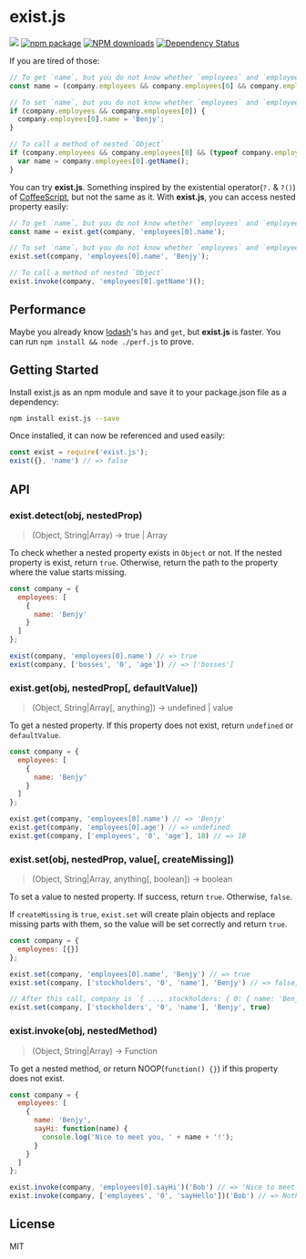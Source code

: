 # exist.js

[![](https://img.shields.io/travis/benjycui/exist.js.svg?style=flat-square)](https://travis-ci.org/benjycui/exist.js)
[![npm package](https://img.shields.io/npm/v/exist.js.svg?style=flat-square)](https://www.npmjs.org/package/exist.js)
[![NPM downloads](http://img.shields.io/npm/dm/exist.js.svg?style=flat-square)](https://npmjs.org/package/exist.js)
[![Dependency Status](https://david-dm.org/benjycui/exist.js.svg?style=flat-square)](https://david-dm.org/benjycui/exist.js)

If you are tired of those:

```js
// To get `name`, but you do not know whether `employees` and `employees[0]` exist or not
const name = (company.employees && company.employees[0] && company.employees[0].name);

// To set `name`, but you do not know whether `employees` and `employees[0]` exist or not
if (company.employees && company.employees[0]) {
  company.employees[0].name = 'Benjy';
}

// To call a method of nested `Object`
if (company.employees && company.employees[0] && (typeof company.employees[0].getName === 'function')) {
  var name = company.employees[0].getName();
}
```

You can try **exist.js**. Something inspired by the existential operator(`?.` & `?()`) of [CoffeeScript](http://coffeescript.org/), but not the same as it. With **exist.js**, you can access nested property easily:

```js
// To get `name`, but you do not know whether `employees` and `employees[0]` exist or not
const name = exist.get(company, 'employees[0].name');

// To set `name`, but you do not know whether `employees` and `employees[0]` exist or not
exist.set(company, 'employees[0].name', 'Benjy');

// To call a method of nested `Object`
exist.invoke(company, 'employees[0].getName')();
```

## Performance

Maybe you already know [lodash](https://github.com/lodash/lodash)'s `has` and `get`, but **exist.js** is faster. You can run `npm install && node ./perf.js` to prove.

## Getting Started

Install exist.js as an npm module and save it to your package.json file as a dependency:

```bash
npm install exist.js --save
```

Once installed, it can now be referenced and used easily:

```js
const exist = require('exist.js');
exist({}, 'name') // => false
```


## API

### exist.detect(obj, nestedProp)

> (Object, String|Array) -> true | Array

To check whether a nested property exists in `Object` or not. If the nested property is exist, return `true`. Otherwise, return the path to the property where the value starts missing.

```js
const company = {
  employees: [
    {
      name: 'Benjy'
    }
  ]
};

exist(company, 'employees[0].name') // => true
exist(company, ['bosses', '0', 'age']) // => ['bosses']
```


### exist.get(obj, nestedProp[, defaultValue])

> (Object, String|Array[, anything]) -> undefined | value

To get a nested property. If this property does not exist, return `undefined` or `defaultValue`.

```js
const company = {
  employees: [
    {
      name: 'Benjy'
    }
  ]
};

exist.get(company, 'employees[0].name') // => 'Benjy'
exist.get(company, 'employees[0].age') // => undefined
exist.get(company, ['employees', '0', 'age'], 18) // => 18
```


### exist.set(obj, nestedProp, value[, createMissing])

> (Object, String|Array, anything[, boolean]) -> boolean

To set a value to nested property. If success, return `true`. Otherwise, `false`.

If `createMissing` is `true`, `exist.set` will create plain objects and replace missing parts with them, so the value will be set correctly and return `true`.

```js
const company = {
  employees: [{}]
};

exist.set(company, 'employees[0].name', 'Benjy') // => true
exist.set(company, ['stockholders', '0', 'name'], 'Benjy') // => false, for `stockholders` does not exist

// After this call, company is `{ ..., stockholders: { 0: { name: 'Benjy' } } }`
exist.set(company, ['stockholders', '0', 'name'], 'Benjy', true)
```


### exist.invoke(obj, nestedMethod)

> (Object, String|Array) -> Function

To get a nested method, or return NOOP(`function() {}`) if this property does not exist.

```js
const company = {
  employees: [
    {
      name: 'Benjy',
      sayHi: function(name) {
        console.log('Nice to meet you, ' + name + '!');
      }
    }
  ]
};

exist.invoke(company, 'employees[0].sayHi')('Bob') // => 'Nice to meet you, Bob!'
exist.invoke(company, ['employees', '0', 'sayHello'])('Bob') // => Nothing will happen
```

## License

MIT

